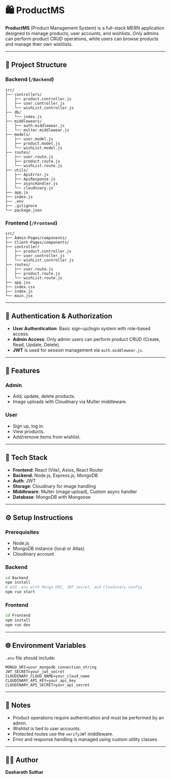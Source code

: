 
# 🛍️ ProductMS

**ProductMS** (Product Management System) is a full-stack MERN application designed to manage products, user accounts, and wishlists. Only admins can perform product CRUD operations, while users can browse products and manage their own wishlists.

---

## 📁 Project Structure

### Backend (`/Backend`)

```
src/
├── controllers/
│   ├── product.controller.js
│   ├── user.controller.js
│   └── wishList.controller.js
├── db/
│   └── index.js
├── middlewears/
│   ├── auth.middlewear.js
│   └── multer.middlewear.js
├── models/
│   ├── user.model.js
│   ├── product.model.js
│   └── wishList.model.js
├── routes/
│   ├── user.route.js
│   ├── product.route.js
│   └── wishList.route.js
├── utils/
│   ├── ApiError.js
│   ├── ApiResponse.js
│   ├── asyncHandler.js
│   └── cloudinary.js
├── app.js
├── index.js
├── .env
├── .gitignore
└── package.json
```

### Frontend (`/Frontend`)

```
src/
├── Admin-Pages/components/
├── Client-Pages/components/
├── controller/
│   ├── product.controller.js
│   ├── user.controller.js
│   └── wishList.controller.js
├── routes/
│   ├── user.route.js
│   ├── product.route.js
│   └── wishList.route.js
├── app.jsx
├── index.css
├── index.js
└── main.jsx
```

---

## 🔐 Authentication & Authorization

- **User Authentication**: Basic sign-up/login system with role-based access.
- **Admin Access**: Only admin users can perform product CRUD (Create, Read, Update, Delete).
- **JWT** is used for session management via `auth.middlewear.js`.

---

## 🚀 Features

### Admin
- Add, update, delete products.
- Image uploads with Cloudinary via Multer middleware.

### User
- Sign up, log in.
- View products.
- Add/remove items from wishlist.

---

## 🧰 Tech Stack

- **Frontend**: React (Vite), Axios, React Router
- **Backend**: Node.js, Express.js, MongoDB
- **Auth**: JWT
- **Storage**: Cloudinary for image handling
- **Middleware**: Multer (image upload), Custom async handler
- **Database**: MongoDB with Mongoose

---

## ⚙️ Setup Instructions

### Prerequisites
- Node.js
- MongoDB instance (local or Atlas)
- Cloudinary account

### Backend

```bash
cd Backend
npm install
# Add .env with Mongo URI, JWT secret, and Cloudinary config
npm run start
```

### Frontend

```bash
cd Frontend
npm install
npm run dev
```

---

## 🌐 Environment Variables

`.env` file should include:

```env
MONGO_URI=your_mongodb_connection_string
JWT_SECRET=your_jwt_secret
CLOUDINARY_CLOUD_NAME=your_cloud_name
CLOUDINARY_API_KEY=your_api_key
CLOUDINARY_API_SECRET=your_api_secret
```

---

## 📌 Notes

- Product operations require authentication and must be performed by an admin.
- Wishlist is tied to user accounts.
- Protected routes use the `verifyJWT` middleware.
- Error and response handling is managed using custom utility classes.

---

## 👨‍💻 Author

**Dasharath Suthar**  

